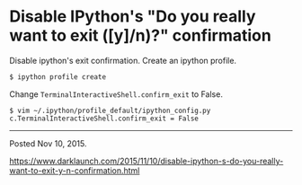 # Disable IPython's "Do you really want to exit ([y]/n)?" confirmation

Disable ipython's exit confirmation. Create an ipython profile.

```bash
$ ipython profile create
```

Change `TerminalInteractiveShell.confirm_exit` to False.

```
$ vim ~/.ipython/profile_default/ipython_config.py
c.TerminalInteractiveShell.confirm_exit = False
```

---

Posted Nov 10, 2015.

https://www.darklaunch.com/2015/11/10/disable-ipython-s-do-you-really-want-to-exit-y-n-confirmation.html